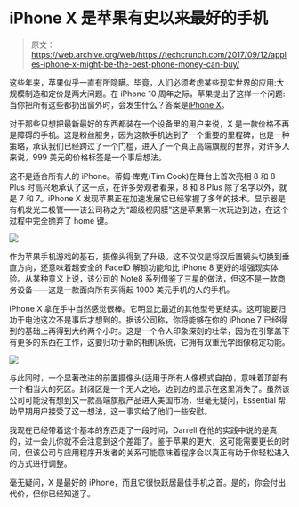 # iPhone X 是苹果有史以来最好的手机

> 原文：<https://web.archive.org/web/https://techcrunch.com/2017/09/12/apples-iphone-x-might-be-the-best-phone-money-can-buy/>

这些年来，苹果似乎一直有所隐瞒。毕竟，人们必须考虑某些现实世界的应用:大规模制造和定价是两大问题。在 iPhone 10 周年之际，苹果提出了这样一个问题:当你把所有这些都扔出窗外时，会发生什么？答案是[iPhone X](https://web.archive.org/web/20230315095319/https://techcrunch.com/2017/09/12/iphone-x/)。

对于那些只想把最新最好的东西都装在一个设备里的用户来说，X 是一款价格不再是障碍的手机。这是粉丝服务，因为这款手机达到了一个重要的里程碑，也是一种策略，承认我们已经跨过了一个门槛，进入了一个真正高端旗舰的世界，对许多人来说，999 美元的价格标签是一个事后想法。

这不是适合所有人的 iPhone。蒂姆·库克(Tim Cook)在舞台上首次亮相 8 和 8 Plus 时高兴地承认了这一点，在许多旁观者看来，8 和 8 Plus 除了名字以外，就是 7 和 7。iPhone X 发现苹果正在加速发展它已经掌握了多年的技术。显示器是有机发光二极管——该公司称之为“超级视网膜”这是苹果第一次玩边到边，在这个过程中完全抛弃了 home 键。

![](img/3db7b0dce561340c04f9eb62c3702665.png)

作为苹果手机游戏的基石，摄像头得到了升级。这不仅仅是将双后置镜头切换到垂直方向，还意味着超安全的 FaceID 解锁功能和比 iPhone 8 更好的增强现实体验。从某种意义上说，该公司的 Note8 系列借鉴了三星的做法，但这不是一款商务设备——这是一款面向所有买得起 1000 美元手机的人的手机。

iPhone X 拿在手中当然感觉很棒。它明显比最近的其他型号更结实。这可能要归功于电池这次不是事后才想到的。据该公司称，你将能够在你的 iPhone 7 已经得到的基础上再得到大约两个小时。这是一个令人印象深刻的壮举，因为在引擎盖下有更多的东西在工作，这要归功于新的相机系统，它拥有双重光学图像稳定功能。

![](img/506e416ae154f22b7fb9c5633f55077c.png)

与此同时，一个显著改进的前置摄像头(适用于所有人像模式自拍)，意味着顶部有一个相当大的死区。封闭区是一个无人之地，边到边的显示在这里消失了。虽然该公司可能没有想到又一款高端旗舰产品进入美国市场，但毫无疑问，Essential 帮助早期用户接受了这一想法，这一事实给了他们一些安慰。

我现在已经带着这个基本的东西走了一段时间，Darrell 在他的实践中说的是真的，过一会儿你就不会注意到这个差距了。鉴于苹果的更大，这可能需要更长的时间，但该公司与应用程序开发者的关系可能意味着程序会以真正有助于你轻松进入的方式进行调整。

毫无疑问，X 是最好的 iPhone，而且它很快跃居最佳手机之首。是的，你会付出代价，但你已经知道了。